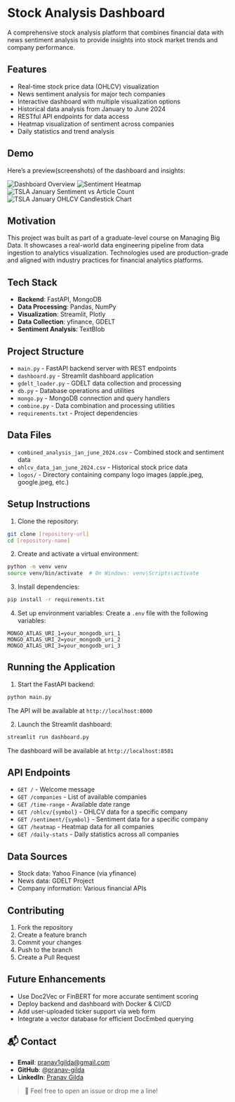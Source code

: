 # Stock Analysis Dashboard

A comprehensive stock analysis platform that combines financial data with news sentiment analysis to provide insights into stock market trends and company performance.

## Features

- Real-time stock price data (OHLCV) visualization
- News sentiment analysis for major tech companies
- Interactive dashboard with multiple visualization options
- Historical data analysis from January to June 2024
- RESTful API endpoints for data access
- Heatmap visualization of sentiment across companies
- Daily statistics and trend analysis

## Demo

Here’s a preview(screenshots) of the dashboard and insights:

![Dashboard Overview](screens/dashboard_overview.png) 
![Sentiment Heatmap](screens/jan_sentiment_heatmap.png)
![TSLA January Sentiment vs Article Count](screens/tsla_jan_sentiment.png)
![TSLA January OHLCV Candlestick Chart](screens/tsla_jan_ohlcv.png)

## Motivation

This project was built as part of a graduate-level course on Managing Big Data. It showcases a real-world data engineering pipeline from data ingestion to analytics visualization. Technologies used are production-grade and aligned with industry practices for financial analytics platforms.

## Tech Stack

- **Backend**: FastAPI, MongoDB
- **Data Processing**: Pandas, NumPy
- **Visualization**: Streamlit, Plotly
- **Data Collection**: yfinance, GDELT
- **Sentiment Analysis**: TextBlob

## Project Structure

- `main.py` - FastAPI backend server with REST endpoints
- `dashboard.py` - Streamlit dashboard application
- `gdelt_loader.py` - GDELT data collection and processing
- `db.py` - Database operations and utilities
- `mongo.py` - MongoDB connection and query handlers
- `combine.py` - Data combination and processing utilities
- `requirements.txt` - Project dependencies

## Data Files

- `combined_analysis_jan_june_2024.csv` - Combined stock and sentiment data
- `ohlcv_data_jan_june_2024.csv` - Historical stock price data
- `logos/` - Directory containing company logo images (apple.jpeg, google.jpeg, etc.)

## Setup Instructions

1. Clone the repository:
```bash
git clone [repository-url]
cd [repository-name]
```

2. Create and activate a virtual environment:
```bash
python -m venv venv
source venv/bin/activate  # On Windows: venv\Scripts\activate
```

3. Install dependencies:
```bash
pip install -r requirements.txt
```

4. Set up environment variables:
Create a `.env` file with the following variables:
```
MONGO_ATLAS_URI_1=your_mongodb_uri_1
MONGO_ATLAS_URI_2=your_mongodb_uri_2
MONGO_ATLAS_URI_3=your_mongodb_uri_3
```

## Running the Application

1. Start the FastAPI backend:
```bash
python main.py
```
The API will be available at `http://localhost:8000`

2. Launch the Streamlit dashboard:
```bash
streamlit run dashboard.py
```
The dashboard will be available at `http://localhost:8501`

## API Endpoints

- `GET /` - Welcome message
- `GET /companies` - List of available companies
- `GET /time-range` - Available date range
- `GET /ohlcv/{symbol}` - OHLCV data for a specific company
- `GET /sentiment/{symbol}` - Sentiment data for a specific company
- `GET /heatmap` - Heatmap data for all companies
- `GET /daily-stats` - Daily statistics across all companies

## Data Sources

- Stock data: Yahoo Finance (via yfinance)
- News data: GDELT Project
- Company information: Various financial APIs

## Contributing

1. Fork the repository
2. Create a feature branch
3. Commit your changes
4. Push to the branch
5. Create a Pull Request

## Future Enhancements

- Use Doc2Vec or FinBERT for more accurate sentiment scoring
- Deploy backend and dashboard with Docker & CI/CD
- Add user-uploaded ticker support via web form
- Integrate a vector database for efficient DocEmbed querying


## 📬 Contact

- **Email**: [pranav1gilda@gmail.com](mailto:pranav1gilda@gmail.com)  
- **GitHub**: [@pranav-gilda](https://github.com/pranav-gilda)  
- **LinkedIn**: [Pranav Gilda](https://www.linkedin.com/in/pranavgilda/)  

> 💬 Feel free to open an issue or drop me a line!
